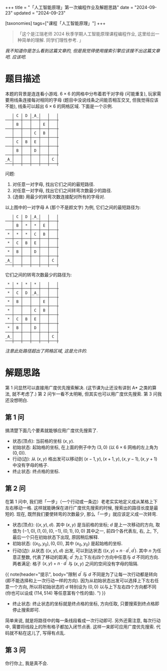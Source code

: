 +++
title = "「人工智能原理」第一次编程作业及解题思路"
date = "2024-09-23"
updated = "2024-09-23"

[taxonomies]
tags=["课程「人工智能原理」"]
+++

> 「这个是江瑞老师 2024 秋季学期人工智能原理课程编程作业, 这里给出一种简单的理解. 同学们理性参考. 」

*我不知道你是怎么看到这篇文章的, 但是我觉得使用搜索引擎应该搜不出这篇文章吧. 应该吧.*

# 题目描述

本题的背景是连连看小游戏. $6 \times 6$ 的网格中分布着若干对字母 (可能重复), 玩家需要用线条连接每对相同的字母 (题目中没说线条之间能否相互交叉, 但我觉得应该不能), 线条可以超出 $6 \times 6$ 的网格区域. 下面是一个示例. 

```
   │ C │ D │_A_│   │   │
───┼───┼───┼───┼───┼───┼
   │ B │   │   │ E │   │
───┼───┼───┼───┼───┼───┼
   │   │   │ C │ B │   │
───┼───┼───┼───┼───┼───┼
   │ C │ B │ E │   │   │
───┼───┼───┼───┼───┼───┼
   │ B │   │ D │   │   │
───┼───┼───┼───┼───┼───┼
_A_│   │   │   │   │ C │
───┼───┼───┼───┼───┼───┼
```

问题: 

1. 对任意一对字母, 找出它们之间的最短路径.
1. 对任意一对字母, 找出它们之间转弯次数最少的路径. 
1. (选做) 用最少的转弯次数连接配对所有的字母对. 

以上图中的一对字母 A (那个不是颜文字) 为例, 它们之间的最短路径为: 

```
   │ C │ D │_A_│   │   │
───┼───┼───┼───┼───┼───┼
   │ B │ * │ * │ E │   │
───┼───┼───┼───┼───┼───┼
 * │ * │ * │ C │ B │   │
───┼───┼───┼───┼───┼───┼
 * │ C │ B │ E │   │   │
───┼───┼───┼───┼───┼───┼
 * │ B │   │ D │   │   │
───┼───┼───┼───┼───┼───┼
_A_│   │   │   │   │ C │
───┼───┼───┼───┼───┼───┼
```

它们之间的转弯次数最少的路径为: 

```
 * │ * │ * │ * │   │   │
───┼───┼───┼───┼───┼───┼
 * │ C │ D │_A_│   │   │
───┼───┼───┼───┼───┼───┼
 * │ B │   │   │ E │   │
───┼───┼───┼───┼───┼───┼
 * │   │   │ C │ B │   │
───┼───┼───┼───┼───┼───┼
 * │ C │ B │ E │   │   │
───┼───┼───┼───┼───┼───┼
 * │ B │   │ D │   │   │
───┼───┼───┼───┼───┼───┼
_A_│   │   │   │   │ C │
───┼───┼───┼───┼───┼───┼
```

*注意此处路径超出了网格区域, 这是允许的.*

# 解题思路

第 1 问显然可以直接用广度优先搜索解决. (这节课为止还没有讲到 A* 之类的算法, 就不考虑了.) 第 2 问乍一看不太明晰, 但其实也可以用广度优先搜索. 第 3 问我还没想明白. 

## 第 1 问

搞清楚下面几个要素就能够应用广度优先搜索了. 

- 状态(顶点): 当前格的坐标 $(x, y)$. 
- 初始状态: 起始格的坐标, 在上面的例子中为 $(3, 0)$ (以 $6 \times 6$ 网格的左上角为 $(0, 0)$). 
- 行动(边): 从 $(x, y)$ 格出发可以移动到 $(x - 1, y), (x + 1, y), (x, y - 1), (x, y + 1)$ 中没有字母的格子.
- 终止状态: 终点格的坐标. 

## 第 2 问

在第 1 问中, 我们把「一步」（一个行动或一条边）老老实实地定义成从某格上下左右移动一格. 这样就能确保在进行广度优先搜索的时候, 搜索出的路径长度是最短的. 现在, 既然我们要使转弯的次数最少, 那么「一步」就应该定义成一次转弯. 

- 状态(顶点): $((x, y), d)$. 其中 $(x, y)$ 是当前格的坐标; $d$ 是上一次移动的方向, 取值为 $(-1, 0), (1, 0), (0, -1), (0, 1), (0, 0)$ 其中之一, 前四个各代表左, 右, 上, 下, 最后一个只在初始状态下出现, 原因稍后解释.
- 初始状态: $((x_0, y_0), (0, 0))$, 其中 $(x_0, y_0)$ 是起始格的坐标.  
- 行动(边): 从状态 $((x, y), d)$ 出发, 可以到达状态 $((x, y) + n \cdot d^\prime, d^\prime)$. 其中 $n$ 为任意正整数, 代表了移动的距离; $d^\prime$ 为上下左右四个方向中任意与 $d$ 不同的方向. 两者满足: 格子 $(x, y) + n \cdot d^\prime$ 与 $(x, y)$ 之间的空间没有字母的阻隔. 

{{ note(header="提示", body="限制 $d^\prime$ 与 $d$ 不同是为了让每一次行动都是转向 (即不能选择和上一次行动一样的方向). 因为从初始状态出发可以选择上下左右任意一个方向, 所以将初始状态的 $d$ 特别设为 $(0, 0)$ 以与上下左右四个方向都不同 (你也可以设成 $(114, 514)$ 等任意富有个性的值). ") }}

- 终止状态: 终止状态的坐标就是终点格的坐标, 方向任取, 只要搜索到终点格即停止搜索即可. 

简单来说, 就是将路径中的每一条线段看成一次行动即可. 另外还需注意, 每次行动中, 需要将线段上的所有格子都加入闭节点表. 这样一来即可应用广度优先搜索. 代码就不粘在这儿了, 写得有点乱. 

## 第 3 问

你行你上, 我是真不会. 